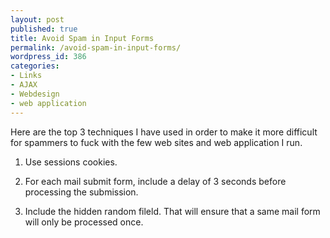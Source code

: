 ```yaml
---
layout: post
published: true
title: Avoid Spam in Input Forms
permalink: /avoid-spam-in-input-forms/
wordpress_id: 386
categories:
- Links
- AJAX
- Webdesign
- web application
---
```



Here are the top 3 techniques I have used in order to make it more difficult for spammers to fuck with the few web sites and web application I run.

1) Use sessions cookies.

2) For each mail submit form, include a delay of 3 seconds before processing the submission.

3) Include the hidden random fileld. That will ensure that a same mail form will only be processed once.
